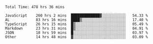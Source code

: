 
<!--START_SECTION:waka-->

```text
Total Time: 478 hrs 36 mins

JavaScript    260 hrs 2 mins  █████████████▓░░░░░░░░░░░   54.33 %
AL            83 hrs 16 mins  ████▒░░░░░░░░░░░░░░░░░░░░   17.40 %
TypeScript    26 hrs 15 mins  █▒░░░░░░░░░░░░░░░░░░░░░░░   05.49 %
Markdown      23 hrs 31 mins  █▒░░░░░░░░░░░░░░░░░░░░░░░   04.91 %
JSON          18 hrs 59 mins  █░░░░░░░░░░░░░░░░░░░░░░░░   03.97 %
Other         14 hrs 48 mins  ▓░░░░░░░░░░░░░░░░░░░░░░░░   03.09 %
```

<!--END_SECTION:waka-->











